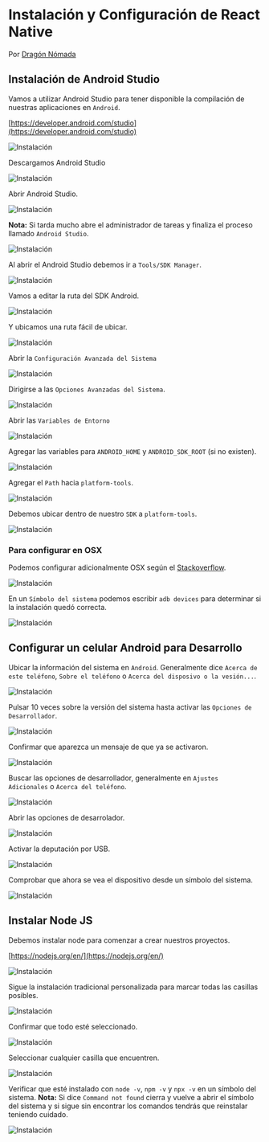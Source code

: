 # Instalación y Configuración de React Native

Por [Dragón Nómada](https://dragonnomada.medium.com)

## Instalación de Android Studio

Vamos a utilizar Android Studio para tener disponible la compilación de nuestras aplicaciones en `Android`.

[https://developer.android.com/studio](https://developer.android.com/studio)

![Instalación](./img/instalacion1.png)

Descargamos Android Studio

![Instalación](./img/instalacion2.png)

Abrir Android Studio.

![Instalación](./img/instalacion4.png)

**Nota:** Si tarda mucho abre el administrador de tareas y finaliza el proceso llamado `Android Studio`.

![Instalación](./img/instalacion5.png)

Al abrir el Android Studio debemos ir a `Tools/SDK Manager`.

![Instalación](./img/instalacion3.png)

Vamos a editar la ruta del SDK Android.

![Instalación](./img/instalacion6.png)

Y ubicamos una ruta fácil de ubicar.

![Instalación](./img/instalacion7.png)

Abrir la `Configuración Avanzada del Sistema`

![Instalación](./img/instalacion8.png)

Dirigirse a las `Opciones Avanzadas del Sistema`.

![Instalación](./img/instalacion9.png)

Abrir las `Variables de Entorno`

![Instalación](./img/instalacion10.png)

Agregar las variables para `ANDROID_HOME` y `ANDROID_SDK_ROOT` (si no existen).

![Instalación](./img/instalacion11.png)

Agregar el `Path` hacia `platform-tools`.

![Instalación](./img/instalacion12.png)

Debemos ubicar dentro de nuestro `SDK` a `platform-tools`.

![Instalación](./img/instalacion13.png)

### Para configurar en OSX

Podemos configurar adicionalmente OSX según el [Stackoverflow](https://stackoverflow.com/questions/19986214/setting-android-home-enviromental-variable-on-mac-os-x).

![Instalación](./img/instalacion13_osx.png)

En un `Símbolo del sistema` podemos escribir `adb devices` para determinar si la instalación quedó correcta.

![Instalación](./img/instalacion14.png)

## Configurar un celular Android para Desarrollo

Ubicar la información del sistema en `Android`. Generalmente dice `Acerca de este teléfono`, `Sobre el teléfono` o `Acerca del disposivo o la vesión...`.

![Instalación](./img/instalacion15.png)

Pulsar 10 veces sobre la versión del sistema hasta activar las `Opciones de Desarrollador`.

![Instalación](./img/instalacion16.png)

Confirmar que aparezca un mensaje de que ya se activaron.

![Instalación](./img/instalacion17.png)

Buscar las opciones de desarrollador, generalmente en `Ajustes Adicionales` o `Acerca del teléfono`.

![Instalación](./img/instalacion18.png)

Abrir las opciones de desarrolador.

![Instalación](./img/instalacion19.png)

Activar la deputación por USB.

![Instalación](./img/instalacion20.png)

Comprobar que ahora se vea el dispositivo desde un símbolo del sistema.

![Instalación](./img/instalacion21.png)

## Instalar Node JS

Debemos instalar node para comenzar a crear nuestros proyectos.

[https://nodejs.org/en/](https://nodejs.org/en/)

![Instalación](./img/instalacion22.png)

Sigue la instalación tradicional personalizada para marcar todas las casillas posibles.

![Instalación](./img/instalacion23.png)

Confirmar que todo esté seleccionado.

![Instalación](./img/instalacion24.png)

Seleccionar cualquier casilla que encuentren.

![Instalación](./img/instalacion25.png)

Verificar que esté instalado con `node -v`, `npm -v` y `npx -v` en un símbolo del sistema. **Nota:** Si dice `Command not found` cierra y vuelve a abrir el símbolo del sistema y si sigue sin encontrar los comandos tendrás que reinstalar teniendo cuidado.

![Instalación](./img/instalacion26.png)
